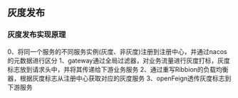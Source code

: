 ## 灰度发布
### 灰度发布实现原理
0、将同一个服务的不同服务实例(灰度、非灰度)注册到注册中心，并通过nacos的元数据进行区分
1、gateway通过全局过滤器，对业务流量进行灰度打标，灰度标志放到请求头中，并将其传递给下游业务服务
2、通过重写Ribbion的负载均衡器，根据灰度标志从注册中心获取对应的灰度服务
3、openFeign透传灰度标志到下游服务


